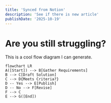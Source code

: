 ```yaml
---
title: 'Synced from Notion'
description: 'See if there is new article'
publishDate: '2025-10-19'
---
```


# Are you still struggling?

This is a cool flow diagram I can generate.

```mermaid
flowchart LR
A([Start]) --> B[Gather Requirements]
B --> C[Draft Solution]
C --> D{Meets Criteria?}
D -- Yes --> E[Publish]
D -- No --> F[Revise]
F --> C
E --> G([End])
```

